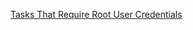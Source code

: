 [Tasks That Require Root User Credentials](https://docs.aws.amazon.com/accounts/latest/reference/root-user-tasks.html)